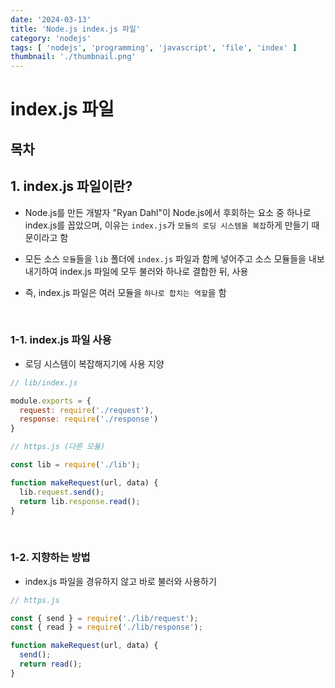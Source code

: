 ```yaml
---
date: '2024-03-13'
title: 'Node.js index.js 파일'
category: 'nodejs'
tags: [ 'nodejs', 'programming', 'javascript', 'file', 'index' ]
thumbnail: './thumbnail.png'
---
```


# index.js 파일

## 목차

## 1. index.js 파일이란?

- Node.js를 만든 개발자 "Ryan Dahl"이 Node.js에서 후회하는 요소 중 하나로 index.js를 꼽았으며, 이유는 `index.js`가 `모듈의 로딩 시스템을 복잡`하게 만들기 때문이라고 함

- 모든 소스 `모듈`들을 `lib` 폴더에 `index.js` 파일과 함께 넣어주고 소스 모듈들을 내보내기하여 index.js 파일에 모두 불러와 하나로 결합한 뒤, 사용
- 즉, index.js 파일은 여러 모듈을 `하나로 합치는 역할`을 함

<br/>

### 1-1. index.js 파일 사용

- 로딩 시스템이 복잡해지기에 사용 지양

```js
// lib/index.js

module.exports = {
  request: require('./request'),
  response: require('./response')
}
```

```js
// https.js (다른 모듈)

const lib = require('./lib');

function makeRequest(url, data) {
  lib.request.send();
  return lib.response.read();
}
```

<br/>

### 1-2. 지향하는 방법

- index.js 파일을 경유하지 않고 바로 불러와 사용하기

```js
// https.js

const { send } = require('./lib/request');
const { read } = require('./lib/response');

function makeRequest(url, data) {
  send();
  return read();
}
```

[//]: # (---)

[//]: # ()

[//]: # (## Source)

[//]: # ()

[//]: # (- [<>]&#40;<>&#41;)

